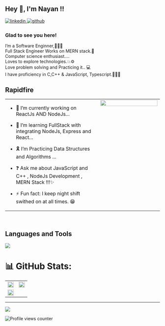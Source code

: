 ## Hey 👋, I'm Nayan !!  
  

<a href="https://linkedin.com/in/nayan-sayaji" target="_blank">
<img src=https://img.shields.io/badge/linkedin-%231E77B5.svg?&style=for-the-badge&logo=linkedin&logoColor=white alt=linkedin style="margin-bottom: 5px;" />
</a>
<a href="https://github.com/NayanSayaji" target="_blank">
<img src=https://img.shields.io/badge/github-%2324292e.svg?&style=for-the-badge&logo=github&logoColor=white alt=github style="margin-bottom: 5px;" />
</a>  
  



### Glad to see you here!  
I’m a Software Enginner,👨🏻‍💻
<br>Full Stack Engineer Works on MERN stack.🌟
<br>Computer science enthusiast....
<br>Loves to explore technologies.💥⚙
<br>Love problem solving and Practicing it.. 💻
<br>I have proficiency in C,C++ & JavaScript, Typescript.👨🏻‍💻

## Rapidfire  
<table><tr><td valign="top" width="60%">

- 🔭 I’m currently working on ReactJs AND NodeJs...  

  
- 🌱 I’m learning FullStack with integrating NodeJs, Express and React...  

  
- 🎗 I’m Practicing Data Structures and Algorithms ...  


- ❓ Ask me about JavaScript and C++ , NodeJs Development , MERN Stack !!!✨
  

- ⚡ Fun fact: I keep night shift swithed on at all times. 😁   


</td><td valign="top" width="40%">

<div align="center">
<img src="https://images.squarespace-cdn.com/content/v1/5515ce85e4b0ac8577a8b5ed/1590790768257-FU8CSKGCCWPZI1ZS9HJX/hello.gif?format=1500w" align="center" style="width: 100%" />
</div>  


</td></tr></table>  

<br/>  


## Languages and Tools  
![](https://skillicons.dev/icons?i=c,cpp,html,css,js,typescript,nodejs,express,mongodb,mysql,postgres,postman,npm,yarn,git,vscode)


# 📊 GitHub Stats:
<table >
  <tr>
    <td>
      <img src="https://github-readme-stats.vercel.app/api?username=NayanSayaji&theme=dark&show_icons=true&count_private=true&hide_border=false" align="center" style="width: 100%" />
    </td>
    <td>
      <img src="https://github-readme-streak-stats.herokuapp.com/?user=nayansayaji&theme=dark&hide_border=false" style="width:100%">
    </td>
  </tr>
  <tr><td >
    <img src="https://github-readme-stats.vercel.app/api/top-langs/?username=nayansayaji&theme=dark&hide_border=false&include_all_commits=false&count_private=false&layout=compact" style="width:100%; heigth:30%" ">
  </td></tr>
</table>  

---
[![](https://visitcount.itsvg.in/api?id=nayansayaji&icon=0&color=0)](https://visitcount.itsvg.in)


![Profile views counter](https://komarev.com/ghpvc/?username=NayanSayaji&&style=flat-square)  
  
